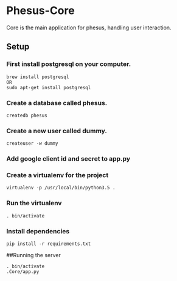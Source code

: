 # Phesus-Core
Core is the main application for phesus, handling user interaction.
## Setup
### First install postgresql on your computer.
```
brew install postgresql
OR
sudo apt-get install postgresql
```
### Create a database called phesus.
```
createdb phesus
```

### Create a new user called dummy.

```
createuser -w dummy
```
### Add google client id and secret to app.py

### Create a virtualenv for the project
```
virtualenv -p /usr/local/bin/python3.5 .
```
### Run the virtualenv
```
. bin/activate
```
### Install dependencies
```
pip install -r requirements.txt
```

##Running the server
```
. bin/activate
.Core/app.py
```

